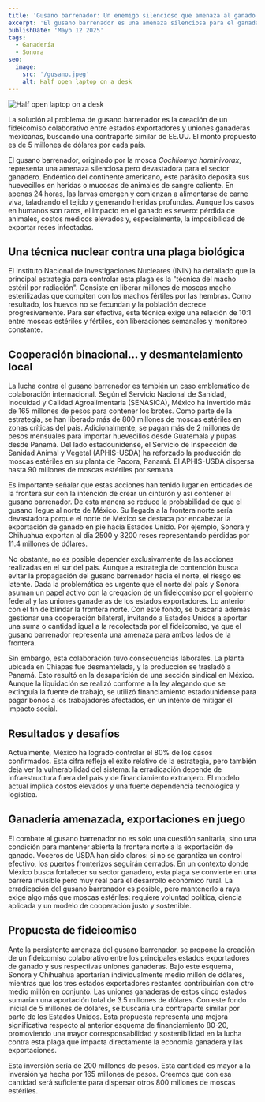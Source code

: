 ```yaml
---
title: 'Gusano barrenador: Un enemigo silencioso que amenaza al ganado Sonorense'
excerpt: 'El gusano barrenador es una amenaza silenciosa para el ganada dería sonorense. Su impacto en el ganado es severo, con pérdidas de animales e imposibilidad de exportación. La principal estrategia de control es la "técnica del macho estéril por radiación". México ha invertido significativamente y colabora internacionalmente, importando moscas estériles. La lucha contra esta plaga requiere voluntad política y cooperación sostenible para proteger la ganadería mexicana. La solución al problema es un fideicomiso colaborativo entre estados exportadores y uniones ganaderas mexicanas.'
publishDate: 'Mayo 12 2025'
tags:
  - Ganadería
  - Sonora
seo:
  image:
    src: '/gusano.jpeg'
    alt: Half open laptop on a desk
---
```


![Half open laptop on a desk](/gusano.jpeg)

La solución al problema de gusano barrenador es la creación de un fideicomiso colaborativo entre estados exportadores y uniones ganaderas mexicanas, buscando una contraparte similar de EE.UU. El monto propuesto es de 5 millones de dólares por cada país.

El gusano barrenador, originado por la mosca _Cochliomya hominivorax_, representa una amenaza silenciosa pero devastadora para el sector ganadero.
Endémico del continente americano, este parásito deposita sus huevecillos en heridas o mucosas de animales de sangre caliente.
En apenas 24 horas, las larvas emergen y comienzan a alimentarse de carne viva, taladrando el tejido y generando heridas profundas.
Aunque los casos en humanos son raros, el impacto en el ganado es severo: pérdida de animales, costos médicos elevados y, especialmente, la imposibilidad de exportar reses infectadas.

## Una técnica nuclear contra una plaga biológica
El Instituto Nacional de Investigaciones Nucleares (ININ) ha detallado que la principal estrategia para controlar esta plaga es la "técnica del macho estéril por radiación".
Consiste en liberar millones de moscas macho esterilizadas que compiten con los machos fértiles por las hembras.
Como resultado, los huevos no se fecundan y la población decrece progresivamente.
Para ser efectiva, esta técnica exige una relación de 10:1 entre moscas estériles y fértiles, con liberaciones semanales y monitoreo constante.

## Cooperación binacional... y desmantelamiento local

La lucha contra el gusano barrenador es también un caso emblemático de colaboración internacional.
Según el Servicio Nacional de Sanidad, Inocuidad y Calidad Agroalimentaria (SENASICA), México ha invertido más de 165 millones de pesos para contener los brotes.
Como parte de la estrategia, se han liberado más de 800 millones de moscas estériles en zonas críticas del país.
Adicionalmente, se pagan más de 2 millones de pesos mensuales para importar huevecillos desde Guatemala y pupas desde Panamá.
Del lado estadounidense, el Servicio de Inspección de Sanidad Animal y Vegetal (APHIS-USDA) ha reforzado la producción de moscas estériles en su planta de Pacora, Panamá.
El APHIS-USDA dispersa hasta 90 millones de moscas estériles por semana.

Es importante señalar que estas acciones han tenido lugar en entidades de la frontera sur con la intención de crear un cinturón y así contener el gusano barrenador.
De esta manera se reduce la probabilidad de que el gusano llegue al norte de México.
Su llegada a la frontera norte sería devastadora porque el norte de México se destaca por encabezar la exportación de ganado en pie hacia Estados Unido.
Por ejemplo, Sonora y Chihuahua exportan al día 2500 y 3200 reses representando pérdidas por 11.4 millones de dólares.

No obstante, no es posible depender exclusivamente de las acciones realizadas en el sur del país.
Aunque a estrategia de contención busca evitar la propagación del gusano barrenador hacia el norte, el riesgo es latente.
Dada la problemática es urgente que el norte del país y Sonora asuman un papel activo con la creqacion de un fideicomiso por el gobierno federal y las uniones ganaderas de los estados exportadores.
Lo anterior con el fin de blindar la frontera norte.
Con este fondo, se buscaría además gestionar una cooperación bilateral, invitando a Estados Unidos a aportar una suma o cantidad igual a la recolectada por el fideicomiso, ya que el gusano barrenador representa una amenaza para ambos lados de la frontera.

Sin embargo, esta colaboración tuvo consecuencias laborales.
La planta ubicada en Chiapas fue desmantelada, y la producción se trasladó a Panamá.
Esto resultó en la desaparición de una sección sindical en México.
Aunque la liquidación se realizó conforme a la ley alegando que se extinguía la fuente de trabajo, se utilizó financiamiento estadounidense para pagar bonos a los trabajadores afectados, en un intento de mitigar el impacto social.

## Resultados y desafíos

Actualmente, México ha logrado controlar el 80% de los casos confirmados.
Esta cifra refleja el éxito relativo de la estrategia, pero también deja ver la vulnerabilidad del sistema: la erradicación depende de infraestructura fuera del país y de financiamiento extranjero.
El modelo actual implica costos elevados y una fuerte dependencia tecnológica y logística.

## Ganadería amenazada, exportaciones en juego

El combate al gusano barrenador no es sólo una cuestión sanitaria, sino una condición para mantener abierta la frontera norte a la exportación de ganado.
Voceros de USDA han sido claros: si no se garantiza un control efectivo, los puertos fronterizos seguirán cerrados.
En un contexto donde México busca fortalecer su sector ganadero, esta plaga se convierte en una barrera invisible pero muy real para el desarrollo económico rural.
La erradicación del gusano barrenador es posible, pero mantenerlo a raya exige algo más que moscas estériles: requiere voluntad política, ciencia aplicada y un modelo de cooperación justo y sostenible.

## Propuesta de fideicomiso

Ante la persistente amenaza del gusano barrenador, se propone la creación de un fideicomiso colaborativo entre los principales estados exportadores de ganado y sus respectivas uniones ganaderas.
Bajo este esquema, Sonora y Chihuahua aportarían individualmente medio millón de dólares, mientras que los tres estados exportadores restantes contribuirían con otro medio millón en conjunto.
Las uniones ganaderas de estos cinco estados sumarían una aportación total de 3.5 millones de dólares.
Con este fondo inicial de 5 millones de dólares, se buscaría una contraparte similar por parte de los Estados Unidos.
Esta propuesta representa una mejora significativa respecto al anterior esquema de financiamiento 80-20, promoviendo una mayor corresponsabilidad y sostenibilidad en la lucha contra esta plaga que impacta directamente la economía ganadera y las exportaciones.

Esta inversión sería de 200 millones de pesos. Esta cantidad es mayor a la inversión ya hecha por 165 millones de pesos.
Creemos que con esa cantidad será suficiente para dispersar otros 800 millones de moscas estériles.